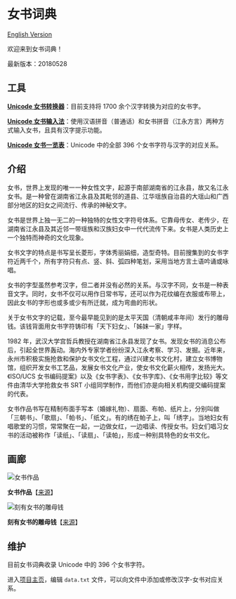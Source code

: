 # 女书词典

[English Version](https://chromezh.github.io/nushu-dictionary/index_en.html)

欢迎来到女书词典！

最新版本：20180528

## 工具

**[Unicode 女书转换器](https://chromezh.github.io/nushu-dictionary/converter_zh.htm)**：目前支持将 1700 余个汉字转换为对应的女书字。

**[Unicode 女书输入法](https://chromezh.github.io/unicode_nushu/)**：使用汉语拼音（普通话）和女书拼音（江永方言）两种方式输入女书，且具有汉字提示功能。

**[Unicode 女书一览表](https://chromezh.github.io/nushu-dictionary/list.html)**：Unicode 中的全部 396 个女书字符与汉字的对应关系。

## 介绍

女书，世界上发现的唯一一种女性文字，起源于南部湖南省的江永县，故又名江永女书。是一种曾在湖南省江永县及其毗邻的道县、江华瑶族自治县的大瑶山和广西部分地区的妇女之间流行、传承的神秘文字。

女书是世界上独一无二的一种独特的女性文字符号体系。它靠母传女、老传少，在湖南省江永县及其近邻一带瑶族和汉族妇女中一代代流传下来。女书是人类历史上一个独特而神奇的文化现象。

女书文字的特点是书写呈长菱形，字体秀丽娟细，造型奇特。目前搜集到的女书字符近两千个，所有字符只有点、竖、斜、弧四种笔划，采用当地方言土语吟诵或咏唱。

女书的字型虽然参考汉字，但二者并没有必然的关系。与汉字不同，女书是一种表音文字。同时，女书不仅可以用作日常书写，还可以作为花纹编在衣服或布带上，因此女书的字形也或多或少有所迁就，成为弯曲的形状。

关于女书文字的记载，至今最早能见到的是太平天国（清朝咸丰年间）发行的雕母钱。该钱背面用女书字符铸印有「天下妇女」、「姊妹一家」字样。

1982 年，武汉大学宫哲兵教授在湖南省江永县发现了女书。发现女书的消息公布后，引起全世界轰动。海内外专家学者纷纷深入江永考察、学习、发掘。近年来，永州市积极实施抢救和保护女书文化工程，通过兴建女书文化村，建立女书博物馆，组织开发女书工艺品，发展女书文化产业，使女书文化薪火相传，发扬光大。《ISO/UCS 女书编码提案》以及《女书字表》、《女书字库》、《女书用字比较》等文件由清华大学抢救女书 SRT 小组同学制作，而他们亦是向相关机构提交编码提案的代表。

女书作品书写在精制布面手写本（婚嫁礼物）、扇面、布帕、纸片上，分别叫做「三朝书」、「歌扇」、「帕书」、「纸文」。有的绣在帕子上，叫「绣字」。当地妇女有唱歌堂的习惯，常常聚在一起，一边做女红，一边唱读、传授女书。妇女们唱习女书的活动被称作「读纸」、「读扇」、「读帕」，形成一种别具特色的女书文化。

## 画廊

![女书作品](https://chromezh.github.io/nushu-dictionary/pic/calligraphy.jpg) 

**女书作品**【[来源](http://photo.blog.sina.com.cn/photo/1368797710/5196320ege1f91cd284d1)】

![刻有女书的雕母钱](https://chromezh.github.io/nushu-dictionary/pic/coin.jpg)

**刻有女书的雕母钱**【[来源](http://blog.sina.com.cn/s/blog_ad72d50a0102x0ec.html)】

## 维护

目前女书词典收录 Unicode 中的 396 个女书字符。

进入[项目主页](https://github.com/chromezh/nushu-dictionary)，编辑 `data.txt` 文件，可以向文件中添加或修改汉字-女书对应关系。
